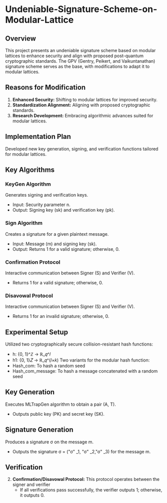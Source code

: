 # Undeniable-Signature-Scheme-on-Modular-Lattice

## Overview
This project presents an undeniable signature scheme based on modular lattices to enhance security and align with proposed post-quantum cryptographic standards. The GPV (Gentry, Peikert, and Vaikuntanathan) signature scheme serves as the base, with modifications to adapt it to modular lattices.

## Reasons for Modification
1. **Enhanced Security:** Shifting to modular lattices for improved security.
2. **Standardization Alignment:** Aligning with proposed cryptographic standards.
3. **Research Development:** Embracing algorithmic advances suited for modular lattices.

## Implementation Plan
Developed new key generation, signing, and verification functions tailored for modular lattices.

## Key Algorithms

### KeyGen Algorithm
Generates signing and verification keys.
- Input: Security parameter n.
- Output: Signing key (sk) and verification key (pk).

### Sign Algorithm
Creates a signature for a given plaintext message.
- Input: Message (m) and signing key (sk).
- Output: Returns 1 for a valid signature; otherwise, 0.

### Confirmation Protocol
Interactive communication between Signer (S) and Verifier (V).
- Returns 1 for a valid signature; otherwise, 0.

### Disavowal Protocol
Interactive communication between Signer (S) and Verifier (V).
- Returns 1 for an invalid signature; otherwise, 0.

## Experimental Setup
Utilized two cryptographically secure collision-resistant hash functions:
- h: {0, 1}^ℤ → ℝ_𝑞^𝑙
- h1: {0, 1}𝑍 → ℝ_𝑞^(𝑙×𝑘)
Two variants for the modular hash function:
- Hash_com: To hash a random seed
- Hash_com_message: To hash a message concatenated with a random seed

## Key Generation
Executes MLTrapGen algorithm to obtain a pair (A, T).
- Outputs public key (PK) and secret key (SK).

## Signature Generation
Produces a signature σ on the message m.
- Outputs the signature σ = ("σ" _1, "σ" _2,"σ" _3) for the message m.

## Verification

2. **Confirmation/Disavowal Protocol:**
   This protocol operates between the signer and verifier 
   - If all verifications pass successfully, the verifier outputs 1; otherwise, it outputs 0.

